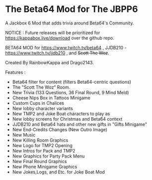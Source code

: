# The Beta64 Mod for The JBPP6
A Jackbox 6 Mod that adds trivia around Beta64's Community.

NOTICE : Future releases will be prioritized for
https://kappabox.live/download over the github repo.

BETA64 MOD for https://www.twitch.tv/beta64 , JJDB210 - https://www.twitch.tv/jjdb210 , and ~~Scott The Woz~~.

Created By RainbowKappa and Drago2143.

Features :

- Beta64 filter for content (filters Beta64-centric questions)
- The "Scott The Woz" Room.
- New Trivia (133 Questions, 36 Final Round, 9 Mind Meld)
- Cheese Nips Box in Tattoos Minigame
- Custom Cups in Chalices
- New lobby character variants 
- New TMP2 and Joke Boat characters to play as
- New lobby screens for Christmas and Beta64 context
- JJDB210 and Beta64 hats and other new gifts in "Gifts Minigame"
- New End-Credits Changes (New Outro Image)
- New Music
- New Killing Room Graphics
- New Logo for TMP2 Opening
- New Intros for Pack and TMP2
- New Graphics for Party Pack Menu
- New Final Round Graphics
- New Phone Minigame Graphics
- New Jokes,Logs, and Etc. for Joke Boat Mod
